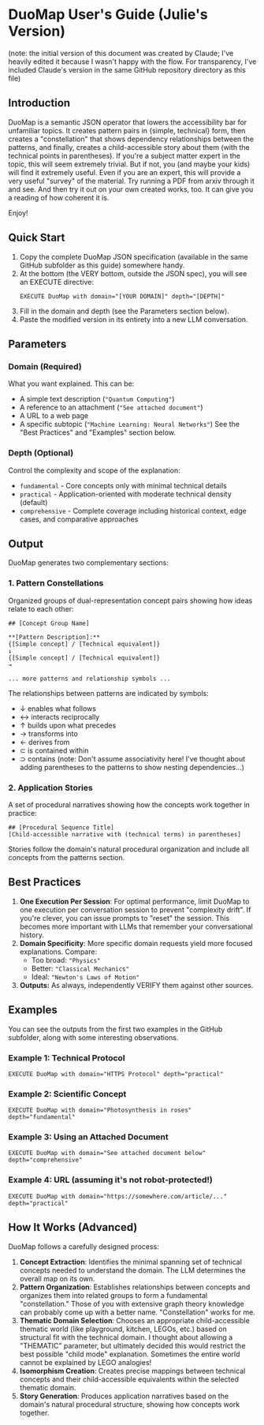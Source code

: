

# DuoMap User's Guide (Julie's Version)
(note: the initial version of this document was created by Claude; I've heavily edited it because I wasn't happy with the flow. For transparency, I've included Claude's version in the same GitHub repository directory as this file)

## Introduction

DuoMap is a semantic JSON operator that lowers the accessibility bar for unfamiliar topics. It creates pattern pairs in {simple, technical} form, then creates a "constellation" that shows dependency relationships between the patterns, and finally, creates a child-accessible story about them (with the technical points in parentheses). If you're a subject matter expert in the topic, this will seem extremely trivial. But if not, you (and maybe your kids) will find it extremely useful. Even if you are an expert, this will provide a very useful "survey" of the material. Try running a PDF from arxiv through it and see. And then try it out on your own created works, too. It can give you a reading of how coherent it is.

Enjoy!

## Quick Start
1. Copy the complete DuoMap JSON specification (available in the same GitHub subfolder as this guide) somewhere handy.
2. At the bottom (the VERY bottom, outside the JSON spec), you will see an EXECUTE directive:
   ```
   EXECUTE DuoMap with domain="[YOUR DOMAIN]" depth="[DEPTH]"
   ```
3. Fill in the domain and depth (see the Parameters section below).
4. Paste the modified version in its entirety into a new LLM conversation.

## Parameters

### Domain (Required)
What you want explained. This can be:
- A simple text description (`"Quantum Computing"`)
- A reference to an attachment (`"See attached document"`)
- A URL to a web page
- A specific subtopic (`"Machine Learning: Neural Networks"`)
See the "Best Practices" and "Examples" section below.

### Depth (Optional)
Control the complexity and scope of the explanation:
- `fundamental` - Core concepts only with minimal technical details
- `practical` - Application-oriented with moderate technical density (default)
- `comprehensive` - Complete coverage including historical context, edge cases, and comparative approaches

## Output
DuoMap generates two complementary sections:

### 1. Pattern Constellations
Organized groups of dual-representation concept pairs showing how ideas relate to each other:

```
## [Concept Group Name]

**[Pattern Description]:**
{[Simple concept] / [Technical equivalent]}
↓
{[Simple concept] / [Technical equivalent]}
→

... more patterns and relationship symbols ...

```

The relationships between patterns are indicated by symbols:
- ↓ enables what follows
- ↔ interacts reciprocally
- ↑ builds upon what precedes
- → transforms into
- ← derives from
- ⊂ is contained within
- ⊃ contains
(note: Don't assume associativity here! I've thought about adding parentheses to the patterns to show nesting dependencies...)

### 2. Application Stories
A set of procedural narratives showing how the concepts work together in practice:
```
## [Procedural Sequence Title]
[Child-accessible narrative with (technical terms) in parentheses]
```
Stories follow the domain's natural procedural organization and include all concepts from the patterns section.

## Best Practices
1. **One Execution Per Session**: For optimal performance, limit DuoMap to one execution per conversation session to prevent "complexity drift". If you're clever, you can issue prompts to "reset" the session. This becomes more important with LLMs that remember your conversational history.
2. **Domain Specificity**: More specific domain requests yield more focused explanations. Compare:
   - Too broad: `"Physics"`
   - Better: `"Classical Mechanics"`
   - Ideal: `"Newton's Laws of Motion"`
3. **Outputs:** As always, independently VERIFY them against other sources.

## Examples
You can see the outputs from the first two examples in the GitHub subfolder, along with some interesting observations. 

### Example 1: Technical Protocol
```
EXECUTE DuoMap with domain="HTTPS Protocol" depth="practical"
```

### Example 2: Scientific Concept
```
EXECUTE DuoMap with domain="Photosynthesis in roses" depth="fundamental"
```

### Example 3: Using an Attached Document
```
EXECUTE DuoMap with domain="See attached document below" depth="comprehensive"
```

### Example 4: URL (assuming it's not robot-protected!)
```
EXECUTE DuoMap with domain="https://somewhere.com/article/..." depth="practical"
```

## How It Works (Advanced)

DuoMap follows a carefully designed process:

1. **Concept Extraction**: Identifies the minimal spanning set of technical concepts needed to understand the domain. The LLM determines the overall map on its own.
2. **Pattern Organization**: Establishes relationships between concepts and organizes them into related groups to form a fundamental "constellation." Those of you with extensive graph theory knowledge can probably come up with a better name. "Constellation" works for me.
3. **Thematic Domain Selection**: Chooses an appropriate child-accessible thematic world (like playground, kitchen, LEGOs, etc.) based on structural fit with the technical domain. I thought about allowing a "THEMATIC" parameter, but ultimately decided this would restrict the best possible "child mode" explanation. Sometimes the entire world cannot be explained by LEGO analogies!
4. **Isomorphism Creation**: Creates precise mappings between technical concepts and their child-accessible equivalents within the selected thematic domain.
5. **Story Generation**: Produces application narratives based on the domain's natural procedural structure, showing how concepts work together.

